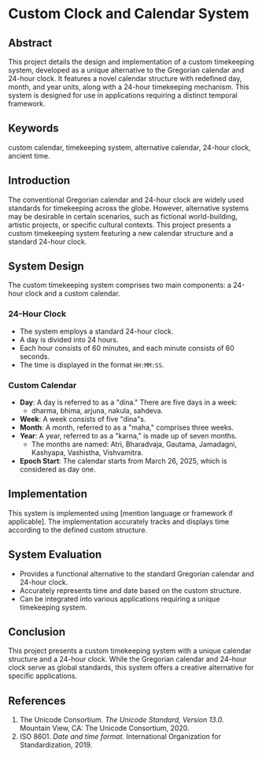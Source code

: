 # Custom Clock and Calendar System

## Abstract
This project details the design and implementation of a custom timekeeping system, developed as a unique alternative to the Gregorian calendar and 24-hour clock. It features a novel calendar structure with redefined day, month, and year units, along with a 24-hour timekeeping mechanism. This system is designed for use in applications requiring a distinct temporal framework.

## Keywords
custom calendar, timekeeping system, alternative calendar, 24-hour clock, ancient time.

## Introduction
The conventional Gregorian calendar and 24-hour clock are widely used standards for timekeeping across the globe. However, alternative systems may be desirable in certain scenarios, such as fictional world-building, artistic projects, or specific cultural contexts. This project presents a custom timekeeping system featuring a new calendar structure and a standard 24-hour clock.

## System Design
The custom timekeeping system comprises two main components: a 24-hour clock and a custom calendar.

### 24-Hour Clock
- The system employs a standard 24-hour clock.
- A day is divided into 24 hours.
- Each hour consists of 60 minutes, and each minute consists of 60 seconds.
- The time is displayed in the format `HH:MM:SS`.

### Custom Calendar
- **Day**: A day is referred to as a "dina." There are five days in a week:
  - dharma, bhima, arjuna, nakula, sahdeva.
- **Week**: A week consists of five "dina"s.
- **Month**: A month, referred to as a "maha," comprises three weeks.
- **Year**: A year, referred to as a "karna," is made up of seven months.
  - The months are named: Atri, Bharadvaja, Gautama, Jamadagni, Kashyapa, Vashistha, Vishvamitra.
- **Epoch Start**: The calendar starts from March 26, 2025, which is considered as day one.

## Implementation
This system is implemented using [mention language or framework if applicable]. The implementation accurately tracks and displays time according to the defined custom structure.

## System Evaluation
- Provides a functional alternative to the standard Gregorian calendar and 24-hour clock.
- Accurately represents time and date based on the custom structure.
- Can be integrated into various applications requiring a unique timekeeping system.

## Conclusion
This project presents a custom timekeeping system with a unique calendar structure and a 24-hour clock. While the Gregorian calendar and 24-hour clock serve as global standards, this system offers a creative alternative for specific applications.

## References
1. The Unicode Consortium. *The Unicode Standard, Version 13.0.* Mountain View, CA: The Unicode Consortium, 2020.
2. ISO 8601. *Date and time format.* International Organization for Standardization, 2019.
